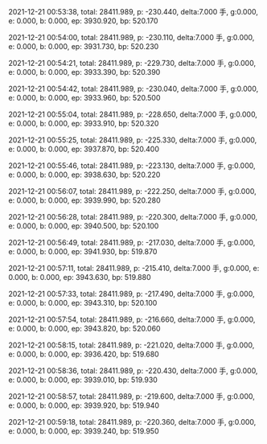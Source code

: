 2021-12-21 00:53:38, total: 28411.989, p: -230.440, delta:7.000 手, g:0.000, e: 0.000, b: 0.000, ep: 3930.920, bp: 520.170

2021-12-21 00:54:00, total: 28411.989, p: -230.110, delta:7.000 手, g:0.000, e: 0.000, b: 0.000, ep: 3931.730, bp: 520.230

2021-12-21 00:54:21, total: 28411.989, p: -229.730, delta:7.000 手, g:0.000, e: 0.000, b: 0.000, ep: 3933.390, bp: 520.390

2021-12-21 00:54:42, total: 28411.989, p: -230.040, delta:7.000 手, g:0.000, e: 0.000, b: 0.000, ep: 3933.960, bp: 520.500

2021-12-21 00:55:04, total: 28411.989, p: -228.650, delta:7.000 手, g:0.000, e: 0.000, b: 0.000, ep: 3933.910, bp: 520.320

2021-12-21 00:55:25, total: 28411.989, p: -225.330, delta:7.000 手, g:0.000, e: 0.000, b: 0.000, ep: 3937.870, bp: 520.400

2021-12-21 00:55:46, total: 28411.989, p: -223.130, delta:7.000 手, g:0.000, e: 0.000, b: 0.000, ep: 3938.630, bp: 520.220

2021-12-21 00:56:07, total: 28411.989, p: -222.250, delta:7.000 手, g:0.000, e: 0.000, b: 0.000, ep: 3939.990, bp: 520.280

2021-12-21 00:56:28, total: 28411.989, p: -220.300, delta:7.000 手, g:0.000, e: 0.000, b: 0.000, ep: 3940.500, bp: 520.100

2021-12-21 00:56:49, total: 28411.989, p: -217.030, delta:7.000 手, g:0.000, e: 0.000, b: 0.000, ep: 3941.930, bp: 519.870

2021-12-21 00:57:11, total: 28411.989, p: -215.410, delta:7.000 手, g:0.000, e: 0.000, b: 0.000, ep: 3943.630, bp: 519.880

2021-12-21 00:57:33, total: 28411.989, p: -217.490, delta:7.000 手, g:0.000, e: 0.000, b: 0.000, ep: 3943.310, bp: 520.100

2021-12-21 00:57:54, total: 28411.989, p: -216.660, delta:7.000 手, g:0.000, e: 0.000, b: 0.000, ep: 3943.820, bp: 520.060

2021-12-21 00:58:15, total: 28411.989, p: -221.020, delta:7.000 手, g:0.000, e: 0.000, b: 0.000, ep: 3936.420, bp: 519.680

2021-12-21 00:58:36, total: 28411.989, p: -220.430, delta:7.000 手, g:0.000, e: 0.000, b: 0.000, ep: 3939.010, bp: 519.930

2021-12-21 00:58:57, total: 28411.989, p: -219.600, delta:7.000 手, g:0.000, e: 0.000, b: 0.000, ep: 3939.920, bp: 519.940

2021-12-21 00:59:18, total: 28411.989, p: -220.360, delta:7.000 手, g:0.000, e: 0.000, b: 0.000, ep: 3939.240, bp: 519.950